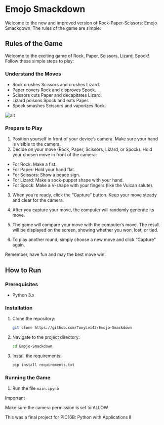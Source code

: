 # Emojo Smackdown 
Welcome to the new and improved version of Rock-Paper-Scissors: Emojo Smackdown. The rules of the game are simple:
## Rules of the Game
Welcome to the exciting game of Rock, Paper, Scissors, Lizard, Spock! Follow these simple steps to play:

### Understand the Moves
- Rock crushes Scissors and crushes Lizard.
- Paper covers Rock and disproves Spock.
- Scissors cuts Paper and decapitates Lizard.
- Lizard poisons Spock and eats Paper.
- Spock smashes Scissors and vaporizes Rock.

![alt](https://upload.wikimedia.org/wikipedia/en/c/cc/Rock_paper_scissors_lizard_spock.png)
### Prepare to Play
1. Position yourself in front of your device’s camera. Make sure your hand is visible to the camera.
2. Decide on your move (Rock, Paper, Scissors, Lizard, or Spock). Hold your chosen move in front of the camera:

- For Rock: Make a fist.
- For Paper: Hold your hand flat.
- For Scissors: Show a peace sign.
- For Lizard: Make a sock-puppet shape with your hand.
- For Spock: Make a V-shape with your fingers (like the Vulcan salute).

3. When you’re ready, click the “Capture” button. Keep your move steady and clear for the camera.

4. After you capture your move, the computer will randomly generate its move.

5. The game will compare your move with the computer’s move. The result will be displayed on the screen, showing whether you won, lost, or tied.

6. To play another round, simply choose a new move and click “Capture” again.

Remember, have fun and may the best move win!

## How to Run

### Prerequisites
- Python 3.x

### Installation
1. Clone the repository:
   ```bash
   git clone https://github.com/TonyLei43/Emojo-Smackdown
   ```
2. Navigate to the project directory:
   ```bash
   cd Emojo-Smackdown
   ```
3. Install the requirements:
   ```bash
   pip install requirements.txt
   ```

### Running the Game
1. Run the file `main.ipynb`

> [!IMPORTANT]
> Make sure the camera permission is set to ALLOW

This was a final project for PIC16B: Python with Applications II


